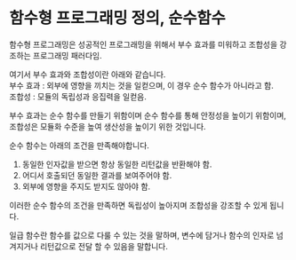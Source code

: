 # 함수형 프로그래밍 정의, 순수함수

함수형 프로그래밍은 성공적인 프로그래밍을 위해서 부수 효과를 미워하고 조합성을 강조하는 프로그래밍 패러다임.

여기서 부수 효과와 조합성이란 아래와 같습니다.  
부수 효과 : 외부에 영향을 끼치는 것을 일컫으며, 이 경우 순수 함수가 아니라고 함.  
조합성 : 모듈의 독립성과 응집력을 일컫음.

부수 효과는 순수 함수를 만들기 위함이며 순수 함수를 통해 안정성을 높이기 위함이며, 조합성은 모듈화 수준을 높여 생산성을 높이기 위한 것입니다.

순수 함수는 아래의 조건을 만족해야합니다.

1. 동일한 인자값을 받으면 항상 동일한 리턴값을 반환해야 함.
2. 어디서 호출되던 동일한 결과를 보여주어야 함.
3. 외부에 영향을 주지도 받지도 않아야 함.

이러한 순수 함수의 조건을 만족하면 독립성이 높아지며 조합성을 강조할 수 있게 됩니다.

일급 함수란 함수를 값으로 다룰 수 있는 것을 말하며, 변수에 담거나 함수의 인자로 넘겨지거나 리턴값으로 전달 할 수 있음을 말합니다.

